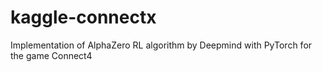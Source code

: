 # kaggle-connectx
Implementation of AlphaZero RL algorithm by Deepmind with PyTorch for the game Connect4
